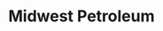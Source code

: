 ---
title: "Midwest Petroleum"
url: /columbia/midwest-petroleum-east-nifong-boulevard/
shop: convenience
---